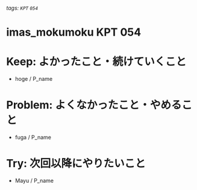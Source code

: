 ###### tags: `KPT` `054`

# imas_mokumoku KPT 054

# Keep: よかったこと・続けていくこと

- hoge / P_name

# Problem: よくなかったこと・やめること

- fuga / P_name

# Try: 次回以降にやりたいこと

- Mayu / P_name
